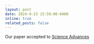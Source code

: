 ```yaml
---
layout: post
date: 2024-9-23 15:59:00-0400
inline: true
related_posts: false
---
```


Our paper accepted to <a href="https://www.science.org/doi/10.1126/sciadv.adr2319">Science Advances</a>
